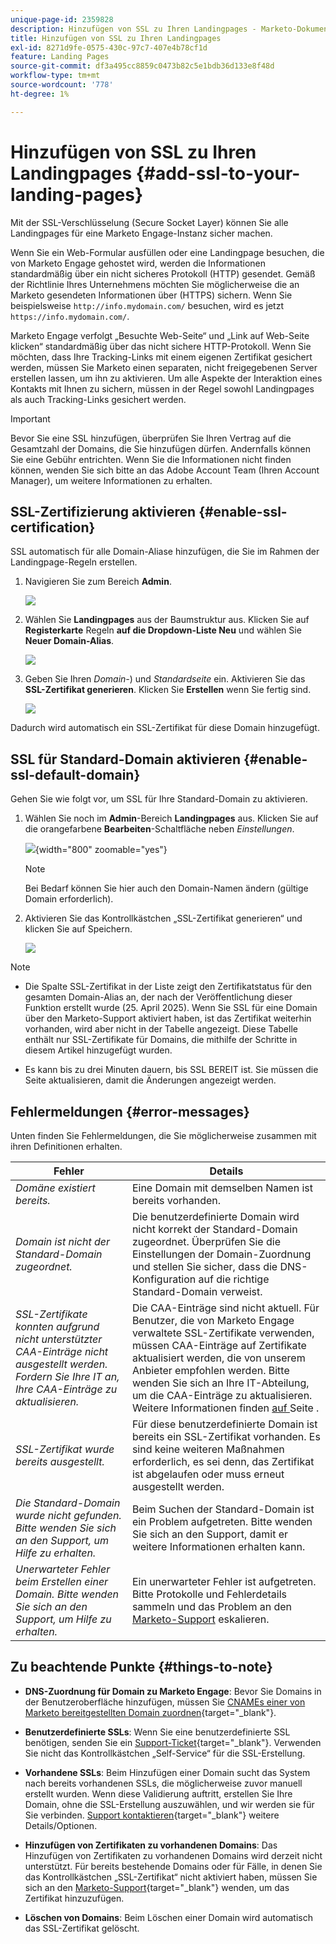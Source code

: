 ```yaml
---
unique-page-id: 2359828
description: Hinzufügen von SSL zu Ihren Landingpages - Marketo-Dokumente - Produktdokumentation
title: Hinzufügen von SSL zu Ihren Landingpages
exl-id: 8271d9fe-0575-430c-97c7-407e4b78cf1d
feature: Landing Pages
source-git-commit: df3a495cc8859c0473b82c5e1bdb36d133e8f48d
workflow-type: tm+mt
source-wordcount: '778'
ht-degree: 1%

---
```


# Hinzufügen von SSL zu Ihren Landingpages {#add-ssl-to-your-landing-pages}

Mit der SSL-Verschlüsselung (Secure Socket Layer) können Sie alle Landingpages für eine Marketo Engage-Instanz sicher machen.

Wenn Sie ein Web-Formular ausfüllen oder eine Landingpage besuchen, die von Marketo Engage gehostet wird, werden die Informationen standardmäßig über ein nicht sicheres Protokoll (HTTP) gesendet. Gemäß der Richtlinie Ihres Unternehmens möchten Sie möglicherweise die an Marketo gesendeten Informationen über (HTTPS) sichern. Wenn Sie beispielsweise `http://info.mydomain.com/` besuchen, wird es jetzt `https://info.mydomain.com/`.

Marketo Engage verfolgt „Besuchte Web-Seite“ und „Link auf Web-Seite klicken“ standardmäßig über das nicht sichere HTTP-Protokoll. Wenn Sie möchten, dass Ihre Tracking-Links mit einem eigenen Zertifikat gesichert werden, müssen Sie Marketo einen separaten, nicht freigegebenen Server erstellen lassen, um ihn zu aktivieren. Um alle Aspekte der Interaktion eines Kontakts mit Ihnen zu sichern, müssen in der Regel sowohl Landingpages als auch Tracking-Links gesichert werden.

>[!IMPORTANT]
>
>Bevor Sie eine SSL hinzufügen, überprüfen Sie Ihren Vertrag auf die Gesamtzahl der Domains, die Sie hinzufügen dürfen. Andernfalls können Sie eine Gebühr entrichten. Wenn Sie die Informationen nicht finden können, wenden Sie sich bitte an das Adobe Account Team (Ihren Account Manager), um weitere Informationen zu erhalten.

## SSL-Zertifizierung aktivieren {#enable-ssl-certification}

SSL automatisch für alle Domain-Aliase hinzufügen, die Sie im Rahmen der Landingpage-Regeln erstellen.

1. Navigieren Sie zum Bereich **Admin**.

   ![](assets/add-ssl-to-your-landing-pages-1.png)

1. Wählen Sie **Landingpages** aus der Baumstruktur aus. Klicken Sie auf **Registerkarte** Regeln **auf die Dropdown-Liste Neu** und wählen Sie **Neuer Domain-Alias**.

   ![](assets/add-ssl-to-your-landing-pages-2.png)

1. Geben Sie Ihren _Domain-_) und _Standardseite_ ein. Aktivieren Sie das **SSL-Zertifikat generieren**. Klicken Sie **Erstellen** wenn Sie fertig sind.

   ![](assets/add-ssl-to-your-landing-pages-3.png)

Dadurch wird automatisch ein SSL-Zertifikat für diese Domain hinzugefügt.

## SSL für Standard-Domain aktivieren {#enable-ssl-default-domain}

Gehen Sie wie folgt vor, um SSL für Ihre Standard-Domain zu aktivieren.

1. Wählen Sie noch im **Admin**-Bereich **Landingpages** aus. Klicken Sie auf die orangefarbene **Bearbeiten**-Schaltfläche neben _Einstellungen_.

   ![](assets/add-ssl-to-your-landing-pages-4.png){width="800" zoomable="yes"}

   >[!NOTE]
   >
   >Bei Bedarf können Sie hier auch den Domain-Namen ändern (gültige Domain erforderlich).

1. Aktivieren Sie das Kontrollkästchen „SSL-Zertifikat generieren“ und klicken Sie auf Speichern.

   ![](assets/add-ssl-to-your-landing-pages-5.png)

>[!NOTE]
>
>* Die Spalte SSL-Zertifikat in der Liste zeigt den Zertifikatstatus für den gesamten Domain-Alias an, der nach der Veröffentlichung dieser Funktion erstellt wurde (25. April 2025). Wenn Sie SSL für eine Domain über den Marketo-Support aktiviert haben, ist das Zertifikat weiterhin vorhanden, wird aber nicht in der Tabelle angezeigt. Diese Tabelle enthält nur SSL-Zertifikate für Domains, die mithilfe der Schritte in diesem Artikel hinzugefügt wurden.
>
>* Es kann bis zu drei Minuten dauern, bis SSL BEREIT ist. Sie müssen die Seite aktualisieren, damit die Änderungen angezeigt werden.

## Fehlermeldungen {#error-messages}

Unten finden Sie Fehlermeldungen, die Sie möglicherweise zusammen mit ihren Definitionen erhalten.

<table><thead>
  <tr>
    <th>Fehler</th>
    <th>Details</th>
  </tr></thead>
<tbody>
<tr>
    <td><i>Domäne existiert bereits.</i></td>
    <td>Eine Domain mit demselben Namen ist bereits vorhanden.</td>
  </tr>
  <tr>
    <td><i>Domain ist nicht der Standard-Domain zugeordnet.</i></td>
    <td>Die benutzerdefinierte Domain wird nicht korrekt der Standard-Domain zugeordnet. Überprüfen Sie die Einstellungen der Domain-Zuordnung und stellen Sie sicher, dass die DNS-Konfiguration auf die richtige Standard-Domain verweist.</td>
  </tr>
  <tr>
    <td><i>SSL-Zertifikate konnten aufgrund nicht unterstützter CAA-Einträge nicht ausgestellt werden. Fordern Sie Ihre IT an, Ihre CAA-Einträge zu aktualisieren.</i></td>
    <td>Die CAA-Einträge sind nicht aktuell. Für Benutzer, die von Marketo Engage verwaltete SSL-Zertifikate verwenden, müssen CAA-Einträge auf Zertifikate aktualisiert werden, die von unserem Anbieter empfohlen werden. Bitte wenden Sie sich an Ihre IT-Abteilung, um die CAA-Einträge zu aktualisieren. Weitere Informationen finden <a href="https://nation.marketo.com/t5/product-blogs/changes-to-marketo-engage-secured-domains-platform/ba-p/329305#M2246"> auf </a> Seite .</td>
  </tr>
  <tr>
    <td><i>SSL-Zertifikat wurde bereits ausgestellt.</i></td>
    <td>Für diese benutzerdefinierte Domain ist bereits ein SSL-Zertifikat vorhanden. Es sind keine weiteren Maßnahmen erforderlich, es sei denn, das Zertifikat ist abgelaufen oder muss erneut ausgestellt werden.</td>
  </tr>
  <tr>
    <td><i>Die Standard-Domain wurde nicht gefunden. Bitte wenden Sie sich an den Support, um Hilfe zu erhalten.</i></td>
    <td>Beim Suchen der Standard-Domain ist ein Problem aufgetreten. Bitte wenden Sie sich an den Support, damit er weitere Informationen erhalten kann.</td>
  </tr>
  <tr>
    <td><i>Unerwarteter Fehler beim Erstellen einer Domain. Bitte wenden Sie sich an den Support, um Hilfe zu erhalten.</i></td>
    <td>Ein unerwarteter Fehler ist aufgetreten. Bitte Protokolle und Fehlerdetails sammeln und das Problem an den <a href="https://nation.marketo.com/t5/support/ct-p/Support" target="_blank">Marketo-Support</a> eskalieren.</td>
  </tr>
</tbody></table>

## Zu beachtende Punkte {#things-to-note}

* **DNS-Zuordnung für Domain zu Marketo Engage**: Bevor Sie Domains in der Benutzeroberfläche hinzufügen, müssen Sie [CNAMEs einer von Marketo bereitgestellten Domain zuordnen](https://experienceleague.adobe.com/de/docs/marketo/using/getting-started/initial-setup/setup-steps#customize-your-landing-page-urls-with-a-cname){target="_blank"}.

* **Benutzerdefinierte SSLs**: Wenn Sie eine benutzerdefinierte SSL benötigen, senden Sie ein [Support-Ticket](https://nation.marketo.com/t5/support/ct-p/Support){target="_blank"}. Verwenden Sie nicht das Kontrollkästchen „Self-Service“ für die SSL-Erstellung.

* **Vorhandene SSLs**: Beim Hinzufügen einer Domain sucht das System nach bereits vorhandenen SSLs, die möglicherweise zuvor manuell erstellt wurden. Wenn diese Validierung auftritt, erstellen Sie Ihre Domain, ohne die SSL-Erstellung auszuwählen, und wir werden sie für Sie verbinden. [Support kontaktieren](https://nation.marketo.com/t5/support/ct-p/Support){target="_blank"} weitere Details/Optionen.

* **Hinzufügen von Zertifikaten zu vorhandenen Domains**: Das Hinzufügen von Zertifikaten zu vorhandenen Domains wird derzeit nicht unterstützt. Für bereits bestehende Domains oder für Fälle, in denen Sie das Kontrollkästchen „SSL-Zertifikat“ nicht aktiviert haben, müssen Sie sich an den [Marketo-Support](https://nation.marketo.com/t5/support/ct-p/Support){target="_blank"} wenden, um das Zertifikat hinzuzufügen.

* **Löschen von Domains**: Beim Löschen einer Domain wird automatisch das SSL-Zertifikat gelöscht.
